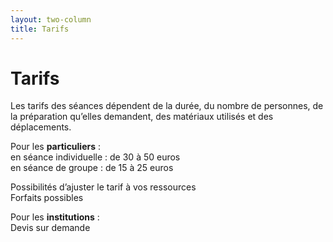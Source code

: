 ```yaml
---
layout: two-column
title: Tarifs
---
```


# Tarifs

Les tarifs des séances dépendent de la durée, du nombre de personnes, de la préparation qu’elles demandent, des matériaux utilisés et des déplacements.


Pour les **particuliers** :    
en séance individuelle : de 30 à 50 euros  
en séance de groupe : de 15 à 25 euros

Possibilités d’ajuster le tarif à vos ressources  
Forfaits possibles  

Pour les **institutions** :  
Devis sur demande